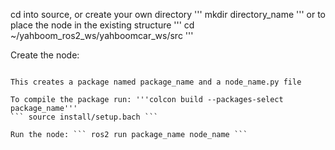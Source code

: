 cd into source, or create your own directory 
''' mkdir directory_name '''
or to place the node in the existing structure 
''' cd ~/yahboom_ros2_ws/yahboomcar_ws/src '''

Create the node:
``` ros2 pkg create package_name --build-type ament_python --depencies rclpy --node-name node_name

This creates a package named package_name and a node_name.py file 

To compile the package run: '''colcon build --packages-select package_name'''
``` source install/setup.bach ```

Run the node: ``` ros2 run package_name node_name ```

